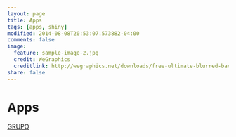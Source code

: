 ```yaml
---
layout: page
title: Apps
tags: [apps, shiny]
modified: 2014-08-08T20:53:07.573882-04:00
comments: false
image:
  feature: sample-image-2.jpg
  credit: WeGraphics
  creditlink: http://wegraphics.net/downloads/free-ultimate-blurred-background-pack/
share: false
---
```


# Apps

<a markdown="0" href="https://apps.bioconnector.virginia.edu/grupo" class="btn">GRUPO</a>